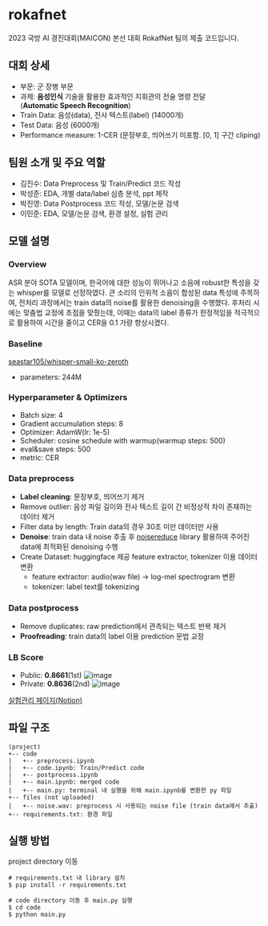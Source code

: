 # rokafnet
2023 국방 AI 경진대회(MAICON) 본선 대회 RokafNet 팀의 제출 코드입니다.

## 대회 상세
- 부문: 군 장병 부문
- 과제: **음성인식** 기술을 활용한 효과적인 지휘관의 전술 명령 전달   
  (**Automatic Speech Recognition**)
- Train Data: 음성(data), 전사 텍스트(label) (14000개)
- Test Data: 음성 (6000개)
- Performance measure: 1-CER (문장부호, 띄어쓰기 미포함. [0, 1] 구간 cliping)

## 팀원 소개 및 주요 역할
- 김진수: Data Preprocess 및 Train/Predict 코드 작성
- 박성준: EDA, 개별 data/label 심층 분석, ppt 제작
- 박진영: Data Postprocess 코드 작성, 모델/논문 검색
- 이민준: EDA, 모델/논문 검색, 환경 설정, 실험 관리
  
## 모델 설명
### Overview
ASR 분야 SOTA 모델이며, 한국어에 대한 성능이 뛰어나고 소음에 robust한 특성을 갖는 whisper를 모델로 선정하였다. 큰 소리의 인위적 소음이 합성된 data 특성에 주목하여, 전처리 과정에서는 train data의 noise를 활용한 denoising을 수행했다. 후처리 시에는 맞춤법 교정에 초점을 맞췄는데, 이때는 data의 label 종류가 한정적임을 적극적으로 활용하여 시간을 줄이고 CER을 0.1 가량 향상시켰다.

### Baseline
[seastar105/whisper-small-ko-zeroth](https://huggingface.co/seastar105/whisper-small-ko-zeroth)
- parameters: 244M

### Hyperparameter & Optimizers
- Batch size: 4
- Gradient accumulation steps: 8
- Optimizer: AdamW(lr: 1e-5)
- Scheduler: cosine schedule with warmup(warmup steps: 500)
- eval&save steps: 500
- metric: CER

### Data preprocess
- **Label cleaning**: 문장부호, 띄어쓰기 제거
- Remove outlier: 음성 파일 길이와 전사 텍스트 길이 간 비정상적 차이 존재하는 데이터 제거
- Filter data by length: Train data의 경우 30초 미만 데이터만 사용
- **Denoise**: train data 내 noise 추출 후 [noisereduce](https://github.com/timsainb/noisereduce/tree/master) library 활용하여 주어진 data에 최적화된 denoising 수행
- Create Dataset: huggingface 제공 feature extractor, tokenizer 이용 데이터 변환
  - feature extractor: audio(wav file) -> log-mel spectrogram 변환
  - tokenizer: label text를 tokenizing

### Data postprocess
- Remove duplicates: raw prediction에서 관측되는 텍스트 반복 제거
- **Proofreading**: train data의 label 이용 prediction 문법 교정

### LB Score
- Public: **0.8661**(1st)
![image](https://github.com/RokafNet/rokafnet/assets/78327074/87a1bcd1-8b35-4997-81f7-6b0bfda7b82c)
- Private: **0.8636**(2nd)
![image](https://github.com/RokafNet/rokafnet/assets/78327074/41c23b43-67ec-4763-8162-972082fa9dec)

[실험관리 페이지(Notion)](https://www.notion.so/f85c0389cb8e40b89bb4ac0c8c088c78)

## 파일 구조
```
(project)
+-- code
|   +-- preprocess.ipynb
|   +-- code.ipynb: Train/Predict code
|   +-- postprocess.ipynb
|   +-- main.ipynb: merged code
|   +-- main.py: terminal 내 실행을 위해 main.ipynb를 변환한 py 파일
+-- files (not uploaded)
|   +-- noise.wav: preprocess 시 사용되는 noise file (train data에서 추출)
+-- requirements.txt: 환경 파일
```

## 실행 방법
project directory 이동
```shell
# requirements.txt 내 library 설치
$ pip install -r requirements.txt
```
```shell
# code directory 이동 후 main.py 실행
$ cd code
$ python main.py
```
